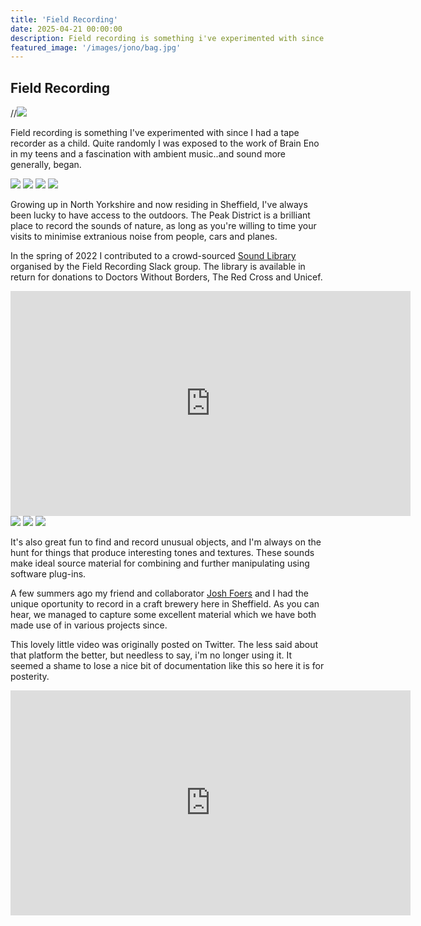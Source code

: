 ```yaml
---
title: 'Field Recording'
date: 2025-04-21 00:00:00
description: Field recording is something i've experimented with since I had a tape recorder as a child. Quite randomly I was exposed to the work of Brain Eno in my teens and a fascination with ambient music..and sound more generally, began.
featured_image: '/images/jono/bag.jpg'
---
```



## Field Recording

//![](/images/jono/monksdale2.JPG)

Field recording is something I've experimented with since I had a tape recorder as a child. Quite randomly I was exposed to the work of Brain Eno in my teens and a fascination with ambient music..and sound more generally, began.

<div class="gallery" data-columns="2">
    <img src="/images/jono/fieldrec1.jpg">
    <img src="/images/jono/fieldrec2.JPG">
    <img src="/images/jono/monksdale.JPG">
    <img src="/images/jono/cave.JPG">
</div>

Growing up in North Yorkshire and now residing in Sheffield, I've always been lucky to have access to the outdoors. The Peak District is a brilliant place to record the sounds of nature, as long as you're willing to time your visits to minimise extranious noise from people, cars and planes.

In the spring of 2022 I contributed to a crowd-sourced [Sound Library](https://https://frscharity.org/Water_and_Ice/) organised by the Field Recording Slack group. The library is available in return for donations to Doctors Without Borders, The Red Cross and Unicef.

<iframe src="https://www.youtube.com/embed/4cYzQ42azjc?si=kkZrCBOEXeQTI6sx" width="640" height="360" frameborder="0" allowfullscreen></iframe>







<div class="gallery" data-columns="2">
    <img src="/images/jono/bird75.JPG">
    <img src="/images/jono/soundtoy75.JPG">
    <img src="/images/jono/bells75.jpg">
   
 
</div>

It's also great fun to find and record unusual objects, and I'm always on the hunt for things that produce interesting tones and textures. These sounds make ideal source material for combining and further manipulating using software plug-ins.













A few summers ago my friend and collaborator [Josh Foers](https://www.joshfoersgameaudio.co.uk/) and I had the unique oportunity to record in a craft brewery here in Sheffield. As you can hear, we managed to capture some excellent material which we have both made use of in various projects since.

This lovely little video was originally posted on Twitter. The less said about that platform the better, but needless to say, i'm no longer using it. It seemed a shame to lose a nice bit of documentation like this so here it is for posterity. 


<iframe src="https://www.youtube.com/embed/6dLZuYvoO3Q?si=AU5dmB3Q09B3flJD" width="640" height="360" frameborder="0" allowfullscreen></iframe>





